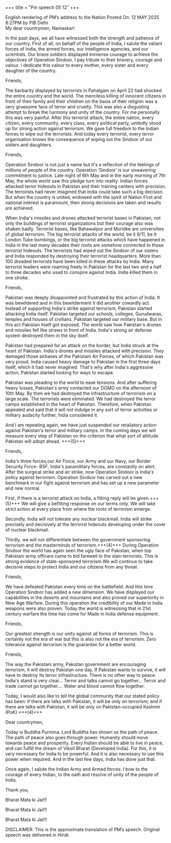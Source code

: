 +++
title = "Pm speech 05 12"
+++

English rendering of PM’s address to the Nation
Posted On: 12 MAY 2025 8:27PM by PIB Delhi  
My dear countrymen, Namaskar! 

In the past days, we all have witnessed both the strength and patience of our country. First of all, on behalf of the people of India, I salute the valiant forces of India, the armed forces, our intelligence agencies, and our scientists. Our brave soldiers displayed immense courage to achieve the objectives of Operation Sindoor. I pay tribute to their bravery, courage and valour. I dedicate this valour to every mother, every sister and every daughter of the country. 

Friends,

The barbarity displayed by terrorists in Pahalgam on April 22 had shocked the entire country and the world. The merciless killing of innocent citizens in front of their family and their children on the basis of their religion was a very gruesome face of terror and cruelty. This was also a disgusting attempt to break the harmony and unity of the country. For me personally this was very painful. After this terrorist attack, the entire nation, every citizen, every community, every class, every political party, unitedly stood up for strong action against terrorism. We gave full freedom to the Indian forces to wipe out the terrorists. And today every terrorist, every terror organisation knows the consequence of wiping out the Sindoor of our sisters and daughters. 

Friends,

Operation Sindoor is not just a name but it's a reflection of the feelings of millions of people of the country. Operation ‘Sindoor’ is our unwavering commitment to justice. Late night of 6th May and in the early morning of 7th May, the whole world saw this pledge turn into reality. Indian forces attacked terror hideouts in Pakistan and their training centers with precision. The terrorists had never imagined that India could take such a big decision. But when the country is united, endowed with the spirit of Nation First and national interest is paramount, then strong decisions are taken and results are achieved. 

When India's missiles and drones attacked terrorist bases in Pakistan, not only the buildings of terrorist organizations but their courage also was shaken badly. Terrorist bases, like Bahawalpur and Muridke are universities of global terrorism. The big terrorist attacks of the world, be it 9/11, be it London Tube bombings, or the big terrorist attacks which have happened in India in the last many decades their roots are somehow connected to these terrorist hideouts. The terrorists had wiped out the Sindoor of our sisters and India responded by destroying their terrorist headquarters. More than 100 dreaded terrorists have been killed in these attacks by India. Many terrorist leaders were roaming freely in Pakistan for the last two and a half to three decades who used to conspire against India. India killed them in one stroke. 

Friends,

Pakistan was deeply disappointed and frustrated by this action of India. It was bewildered and in this bewilderment it did another cowardly act. Instead of supporting India's strike against terrorism, Pakistan started attacking India itself. Pakistan targeted our schools, colleges, Gurudwaras, temples and houses of civilians. Pakistan targeted our military base. But in this act Pakistan itself got exposed. The world saw how Pakistan's drones and missiles fell like straws in front of India. India's strong air defense system destroyed them in the sky itself. 

Pakistan had prepared for an attack on the border, but India struck at the heart of Pakistan. India's drones and missiles attacked with precision. They damaged those airbases of the Pakistani Air Forces, of which Pakistan was very proud. India caused heavy damage to Pakistan in the first three days itself, which it had never imagined. That's why after India's aggressive action, Pakistan started looking for ways to escape. 

Pakistan was pleading to the world to ease tensions. And after suffering heavy losses, Pakistan's army contacted our DGMO on the afternoon of 10th May. By then we had destroyed the infrastructure of terrorism on a large scale. The terrorists were eliminated. We had destroyed the terror camps established in the heart of Pakistan. Therefore, when Pakistan appealed and said that it will not indulge in any sort of terror activities or military audacity further, India considered it. 

And I am repeating again, we have just suspended our retaliatory action against Pakistan's terror and military camps. In the coming days  we will measure every step of Pakistan on the criterion that what sort of attitude Pakistan will adopt ahead. +++(5)+++

Friends, 

India's three forces,our Air Force, our Army  and our Navy, our Border Security Force- BSF, India's paramilitary forces, are constantly on alert. After the surgical strike and air strike, now Operation Sindoor is India's policy against terrorism. Operation Sindoor has carved out a new benchmark in our fight against terrorism and has set up a new parameter and new normal. 

First, If there is a terrorist attack on India, a fitting reply will be given.+++(5)+++ We will give a befitting response on our terms only. We will take strict action at every place from where the roots of terrorism emerge. 

Secondly, India will not tolerate any nuclear blackmail. India will strike precisely and decisively at the terrorist hideouts developing under the cover of nuclear blackmail. 

Thirdly, we will not differentiate between the government sponsoring terrorism and the masterminds of terrorism.+++(4)+++ During Operation Sindoor the world has again seen the ugly face of Pakistan, when top Pakistani army officers came to bid farewell to the slain terrorists. This is strong evidence of state-sponsored terrorism.We will continue to take decisive steps to protect India and our citizens from any threat. 

Friends, 

We have defeated Pakistan every time on the battlefield. And this time Operation Sindoor has added a new dimension. We have displayed our capabilities in the deserts and mountains and also proved our superiority in New Age Warfare. During this operation the credibility of our Made in India weapons were also proven. Today the world is witnessing that in 21st century warfare the time has come for Made in India defense equipment. 

Friends, 

Our greatest strength is our unity against all forms of terrorism. This is certainly not the era of war but this is also not the era of terrorism. Zero tolerance against terrorism is the guarantee for a better world. 

Friends, 

The way the Pakistani army, Pakistan government are encouraging terrorism, it will destroy Pakistan one day. If Pakistan wants to survive, it will have to destroy its terror infrastructure. There is no other way to peace. India's stand is very clear... Terror and talks cannot go together... Terror and trade cannot go together…. Water and blood cannot flow together. 

Today, I would also like to tell the global community that our stated policy has been: if there are talks with Pakistan, it will be only on terrorism; and if there are talks with Pakistan, it will be only on Pakistan-occupied Kashmir (PoK).+++(4)+++

Dear countrymen, 

Today is Buddha Purnima. Lord Buddha has shown us the path of peace. The path of peace also goes through power. Humanity should move towards peace and prosperity. Every Indian should be able to live in peace, and can fulfill the dream of Viksit Bharat (Developed India). For this, it is very necessary for India to be powerful. And it is also necessary to use this power when required. And in the last few days, India has done just that.

Once again, I salute the Indian Army and Armed forces. I bow to the courage of every Indian, to the oath and resolve of unity of the people of India. 

Thank you,

Bharat Mata ki Jai!!!

Bharat Mata ki Jai!!!

Bharat Mata ki Jai!!!

 

DISCLAIMER: This is the approximate translation of PM’s speech. Original speech was delivered in Hindi.

